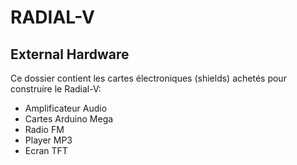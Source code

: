 # RADIAL-V

## External Hardware

Ce dossier contient les cartes électroniques (shields) achetés pour construire le Radial-V:

* Amplificateur Audio
* Cartes Arduino Mega
* Radio FM
* Player MP3
* Ecran TFT
